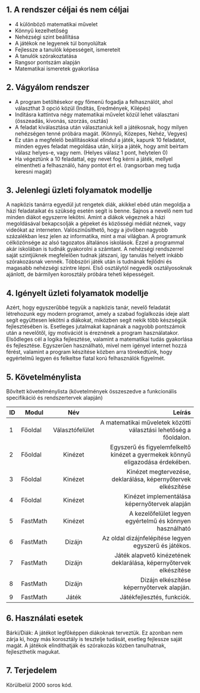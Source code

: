 ## 1. A rendszer céljai és nem céljai
 - 4 különböző matematikai művelet
 - Könnyű kezelhetőség
 - Nehézségi szint beállítása
 - A játékok ne legyenek túl bonyolúltak
 - Fejlessze a tanulók képességeit, ismereteit
 - A tanulók szórakoztatása
 - Rangsor pontszám alapján
 - Matematikai ismeretek gyakorlása

## 2. Vágyálom rendszer
- A program betöltésekor egy főmenü fogadja a felhasználót, ahol választhat 3 opció közül (Indítás, Eredmények, Kilépés)
- Indításra kattintva négy matematikai művelet közül lehet választani (összeadás, kivonás, szorzás, osztás)
- A feladat kiválasztása után választaniuk kell a játékosnak, hogy milyen nehézségen tenné próbára magát. (Könnyű, Közepes, Nehéz, Vegyes)
- Ez után a megfelelő beállításokkal elindul a játék, kapunk 10 feladatot, minden egyes feladat megoldása után, kiírja a játék, hogy amit beírtam válasz helyes-e, vagy nem. (Helyes válasz 1 pont, helytelen 0)
- Ha végeztünk a 10 feladattal, egy nevet fog kérni a játék, mellyel elmentheti a felhasználó, hány pontot ért el. (rangsorban meg tudja keresni magát)


## 3.  Jelenlegi üzleti folyamatok modellje
A napközis tanárra egyedül jut rengetek diák, akikkel ebéd után megoldja a házi feladataikat és szükség esetén segít
is benne. Sajnos a nevelő nem tud minden diákot egyszerre lekötni. Amint a diákok végeznek a házi megoldásával
bekapcsolják a gépeket és közösségi médiát néznek, vagy videókat az interneten. Valószínűsíthető, hogy a jövőben nagyobb százalékban lesz jelen
az informatika, mint a mai világban. A programunk célközönsége az alsó tagozatos általános iskolások. Ezzel a programmal akár iskolában is tudnák gyakorolni a 
számtant. A nehézségi rendszerrel saját szintjüknek megfelelően tudnak játszani, így tanulás helyett inkább szórakozásnak vennék. Többszöri játék után is tudnának fejlődni és magasabb nehézségi szintre lépni.
Első osztálytól negyedik osztályosoknak ajánlott, de bármilyen korosztály próbára teheti képességeit.


## 4. Igényelt üzleti folyamatok modellje
Azért, hogy egyszerűbbé tegyük a napközis tanár, nevelő feladatát létrehozunk egy modern programot, amely a szabad foglalkozás
ideje alatt segít együttesen lekötni a diákokat, miközben segít nekik több készségük fejlesztésében is.
Esetleges jutalmakat kapnának a nagyobb pontszámok után a nevelőtől, így motivációt is éreznének a program használatakor.
Elsődleges cél a logika fejlesztése, valamint a matematikai tudás gyakorlása és fejlesztése.
Egyszerűen használható, mivel nem igényel internet hozzá férést, valamint a program
készítése közben arra törekedtünk, hogy egyértelmű legyen és felkeltse fiatal korú felhasználók figyelmét.

## 5. Követelménylista
Bővített követelménylista (követelmények összeszedve a funkcionális
specifikáció és rendszertervek alapján)

|ID |   Modul    |        Név         |    Leírás                                                                     |
|---|------------|:-----------------: |------------------------------------------------------------------------------:|										     
|1  |  Főoldal   |  Választófelület   | A matematikai műveletek közötti választási lehetőség a főoldalon.             |
|2  |  Főoldal   |  Kinézet           | Egyszerű és figyelemfelkeltő kinézet a gyermekek könnyű eligazodása érdekében.|
|3  |  Főoldal   |  Kinézet           | Kinézet megtervezése, deklarálása, képernyőtervek elkészítése                 |
|4  |  Főoldal   |  Kinézet           | Kinézet implementálása képernyőtervek alapján                                 |
|5  |  FastMath  |  Kinézet           | A kezelőfelület legyen egyértelmű és könnyen használható                      |
|6  |  FastMath  |  Dizájn            | Az oldal dizájnfelépítése legyen egyszerű és játékos.                         |
|7  |  FastMath  |  Dizájn            | Játék alapvető kinézetének deklarálása, képernyőtervek elkészítése            |
|8  |  FastMath  |  Dizájn            | Dizájn elkészítése képernyőtervek alapján.                                    |
|9  |  FastMath  |  Játék             | Játékfejlesztés, funkciók.                                                    |

## 6. Használati esetek
Bárki/Diák: A játékot legfőképpen diákoknak terveztük. Ez azonban nem zárja ki, hogy más korosztály is tesztelje tudását, esetleg fejlessze saját magát.
A játékok elindíthatják és szórakozás közben tanulhatnak, fejleszthetik magukat.


## 7. Terjedelem
Körülbelül 2000 soros kód.

